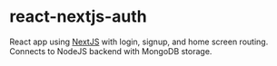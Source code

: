 # react-nextjs-auth

React app using [NextJS](https://github.com/zeit/next.js) with login, signup, and home screen routing. Connects to NodeJS backend with MongoDB storage.